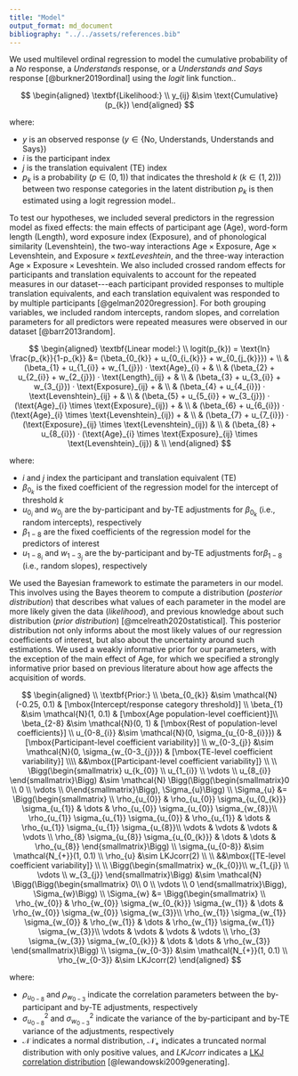 ```yaml
---
title: "Model"
output_format: md_document
bibliography: "../../assets/references.bib"
---
```


We used multilevel ordinal regression to model the cumulative probability of a *No* response, a *Understands* response, or a *Understands and Says* response [@burkner2019ordinal] using the *logit* link function.. 


$$
\begin{aligned}
\textbf{Likelihood:} \\
y_{ij} &\sim \text{Cumulative}(p_{k})
\end{aligned}
$$


where:

- $y$ is an observed response ($y \in \{\text{No, Understands, Understands and Says}\}$)
- $i$ is the participant index
- $j$ is the translation equivalent (TE) index
- $p_{k}$ is a probability ($p \in (0, 1)$) that indicates the threshold $k$ ($k \in (1, 2)$)) between two response categories in the latent distribution
$p_{k}$ is then estimated using a logit regression model..


To test our hypotheses, we included several predictors in the regression model as fixed effects: the main effects of participant age ($\text{Age}$), word-form length ($\text{Length}$), word exposure index ($\text{Exposure}$), and of phonological similarity ($\text{Levenshtein}$), the two-way interactions $\text{Age} \times \text{Exposure}$, $\text{Age} \times \text{Levenshtein}$, and $\text{Exposure} \times text{Leveshtein}$, and the three-way interaction $\text{Age} \times \text{Exposure} \times \text{Leveshtein}$. We also included crossed random effects for participants and translation equivalents to account for the repeated measures in our dataset---each participant provided responses to multiple translation equivalents, and each translation equivalent was responded to by multiple participants [@gelman2020regression]. For both grouping variables, we included random intercepts, random slopes, and correlation parameters for all predictors were repeated measures were observed in our dataset [@barr2013random]. 

$$
\begin{aligned}
\textbf{Linear model:} \\
logit(p_{k}) = \text{ln} \frac{p_{k}}{1-p_{k}} &= (\beta_{0_{k}} + u_{0_{i_{k}}} + w_{0_{j_{k}}}) + \\
& (\beta_{1} + u_{1_{i}} + w_{1_{j}}) · \text{Age}_{i} + & \\
& (\beta_{2} + u_{2_{i}} + w_{2_{j}}) · \text{Length}_{ij} + & \\
& (\beta_{3} + u_{3_{i}} + w_{3_{j}}) · \text{Exposure}_{ij} + & \\
& (\beta_{4} + u_{4_{i}}) · \text{Levenshtein}_{ij} + & \\
& (\beta_{5} + u_{5_{i}} + w_{3_{j}}) · (\text{Age}_{i} \times \text{Exposure}_{ij}) + & \\
& (\beta_{6} + u_{6_{i}}) · (\text{Age}_{i} \times \text{Levenshtein}_{ij}) + & \\
& (\beta_{7} + u_{7_{i}}) · (\text{Exposure}_{ij} \times \text{Levenshtein}_{ij}) & \\
& (\beta_{8} + u_{8_{i}}) · (\text{Age}_{i} \times \text{Exposure}_{ij} \times \text{Levenshtein}_{ij}) & \\
\end{aligned}
$$

where:

- $i$ and $j$ index the participant and translation equivalent (TE)
- $\beta_{0_k}$ is the fixed coefficient of the regression model for the intercept of threshold $k$
- $u_{0_{i}}$ and $w_{0_{j}}$ are the by-participant and by-TE adjustments for $\beta_{0_{k}}$ (i.e., random intercepts), respectively
- $\beta_{1-8}$ are the fixed coefficients of the regression model for the predictors of interest
- $u_{1-8_{i}}$ and $w_{1-3_{j}}$ are the by-participant and by-TE adjustments for$\beta_{1-8}$ (i.e., random slopes), respectively

We used the Bayesian framework to estimate the parameters in our model. This involves using the Bayes theorem to compute a distribution (*posterior distribution*) that describes what values of each parameter in the model are more likely given the data (*likelihood*), and previous knowledge about such distribution (*prior distribution*) [@mcelreath2020statistical]. This posterior distribution not only informs about the most likely values of our regression coefficients of interest, but also about the uncertainty around such estimations. We used a weakly informative prior for our parameters, with the exception of the main effect of $\text{Age}$, for which we specified a strongly informative prior based on previous literature about how age affects the acquisition of words.

$$
\begin{aligned}
\\
\textbf{Prior:} \\
\beta_{0_{k}} &\sim \mathcal{N}(-0.25, 0.1) & [\mbox{Intercept/response category threshold}] \\
\beta_{1} &\sim \mathcal{N}(1, 0.1) & [\mbox{Age population-level coefficient}]\\
\beta_{2-8} &\sim \mathcal{N}(0, 1) & [\mbox{Rest of population-level coefficients}] \\
u_{0-8_{i}} &\sim \mathcal{N}(0, \sigma_{u_{0-8_{i}}}) & [\mbox{Participant-level coefficient variability}] \\
w_{0-3_{j}} &\sim \mathcal{N}(0, \sigma_{w_{0-3_{j}}}) & [\mbox{TE-level coefficient variability}] \\\\
&&\mbox{[Participant-level coefficient variability]} \\ \\
\Bigg(\begin{smallmatrix}
u_{k_{0}} \\ 
u_{1_{i}} \\ 
\vdots \\ 
u_{8_{i}} 
\end{smallmatrix}\Bigg) &\sim \mathcal{N} 
\Bigg(\Bigg(\begin{smallmatrix}0 \\
0 \\ 
\vdots \\
0\end{smallmatrix}\Bigg), \Sigma_{u}\Bigg) \\
\Sigma_{u} &= \Bigg(\begin{smallmatrix} \\
\rho_{u_{0}} & \rho_{u_{0}} \sigma_{u_{0_{k}}} \sigma_{u_{1}} & \dots & \rho_{u_{0}} \sigma_{u_{0}} \sigma_{w_{8}}\\ 
\rho_{u_{1}} \sigma_{u_{1}} \sigma_{u_{0}} & \rho_{u_{1}} & \dots & \rho_{u_{1}} \sigma_{u_{1}} \sigma_{u_{8}}\\ 
\vdots & \vdots & \vdots & \vdots \\
\rho_{8} \sigma_{u_{8}} \sigma_{u_{0_{k}}} & \dots & \dots & \rho_{u_{8}} \end{smallmatrix}\Bigg) \\
\sigma_{u_{0-8}} &\sim \mathcal{N_{+}}(1, 0.1) \\
\rho_{u} &\sim LKJcorr(2) \\
\\
&&\mbox{[TE-level coefficient variability]} \\ \\
\Bigg(\begin{smallmatrix}
w_{k_{0}}\\ 
w_{1_{j}} \\ 
\vdots \\ 
w_{3_{j}} 
\end{smallmatrix}\Bigg) &\sim \mathcal{N} \Bigg(\Bigg(\begin{smallmatrix}
0\\ 
0 \\ 
\vdots \\
0 
\end{smallmatrix}\Bigg), \Sigma_{w}\Bigg) \\
\Sigma_{w} &= \Bigg(\begin{smallmatrix} \\
\rho_{w_{0}} & \rho_{w_{0}} \sigma_{w_{0_{k}}} \sigma_{w_{1}} & \dots & \rho_{w_{0}} \sigma_{w_{0}} \sigma_{w_{3}}\\ 
\rho_{w_{1}} \sigma_{w_{1}} \sigma_{w_{0}} & \rho_{w_{1}} & \dots & \rho_{w_{1}} \sigma_{w_{1}} \sigma_{w_{3}}\\ 
\vdots & \vdots & \vdots & \vdots \\
\rho_{3} \sigma_{w_{3}} \sigma_{w_{0_{k}}} & \dots & \dots & \rho_{w_{3}} \end{smallmatrix}\Bigg) \\
\sigma_{w_{0-3}} &\sim \mathcal{N_{+}}(1, 0.1) \\
\rho_{w_{0-3}} &\sim LKJcorr(2)
\end{aligned}
$$

where:

- $\rho_{u_{0-8}}$ and $\rho_{w_{0-3}}$ indicate the correlation parameters between the by-participant and by-TE adjustments, respectively
- $\sigma_{u_{0-8}}^2$ and $\sigma_{w_{0-3}}^2$ indicate the variance of the by-participant and by-TE variance of the adjustments, respectively
- $\mathcal{N}$ indicates a normal distribution, $\mathcal{N}_{+}$ indicates a truncated normal distribution with only positive values, and $LKJcorr$ indicates a [LKJ correlation distribution](https://mc-stan.org/docs/2_22/functions-reference/lkj-correlation.html) [@lewandowski2009generating].
